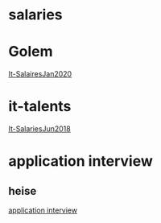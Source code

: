 # salaries

# Golem
[It-SalairesJan2020](https://www.golem.de/news/it-gehaelter-je-nach-branche-bis-zu-1-000-euro-mehr-2001-145936.html)

# it-talents
[It-SalariesJun2018](https://www.it-talents.de/blog/it-talents/informatiker-gehalt-was-it-profis-verdienen)  

# application interview
## heise
[application interview](https://heise.de/-4653797)
